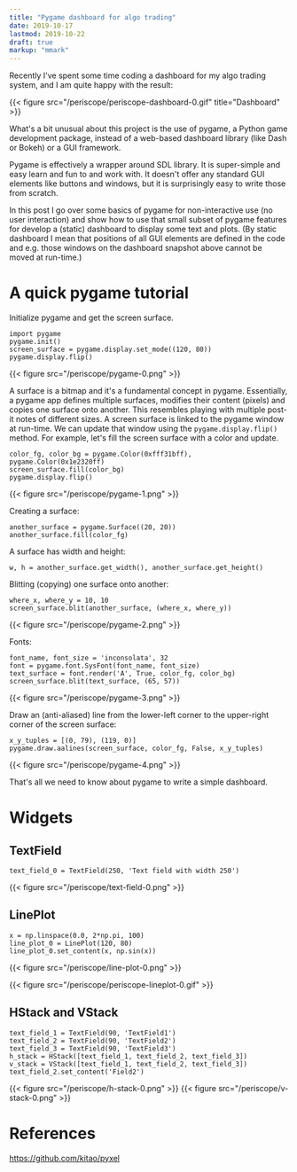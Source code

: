 ```yaml
---
title: "Pygame dashboard for algo trading"
date: 2019-10-17
lastmod: 2019-10-22
draft: true
markup: "mmark"
---
```


Recently I've spent some time coding a dashboard for my algo trading system, and I am quite happy with the result: 

{{< figure src="/periscope/periscope-dashboard-0.gif" title="Dashboard" >}}

What's a bit unusual about this project is the use of pygame, a Python game development package, instead of a web-based dashboard library (like Dash or Bokeh) or a GUI framework. 

Pygame is effectively a wrapper around SDL library. It is super-simple and easy learn and fun to and work with. It doesn't offer any standard GUI elements like buttons and windows, but it is surprisingly easy to write those from scratch. 

In this post I go over some basics of pygame for non-interactive use (no user interaction) and show how to use that small subset of pygame features for develop a (static) dashboard to display some text and plots. (By static dashboard I mean that positions of all GUI elements are defined in the code and e.g. those windows on the dashboard snapshot above cannot be moved at run-time.)

# A quick pygame tutorial

Initialize pygame and get the screen surface. 

    import pygame
    pygame.init()
    screen_surface = pygame.display.set_mode((120, 80))
    pygame.display.flip()

{{< figure src="/periscope/pygame-0.png" >}}

A surface is a bitmap and it's a fundamental concept in pygame. Essentially, a pygame app defines multiple surfaces, modifies their content (pixels) and copies one surface onto another. This resembles playing with multiple post-it notes of different sizes. A screen surface is linked to the pygame window at run-time. We can update that window using the `pygame.display.flip()` method. For example, let's fill the screen surface with a color and update.

    color_fg, color_bg = pygame.Color(0xfff31bff), pygame.Color(0x1e2320ff)
    screen_surface.fill(color_bg)
    pygame.display.flip()

{{< figure src="/periscope/pygame-1.png" >}}

Creating a surface: 

    another_surface = pygame.Surface((20, 20))
    another_surface.fill(color_fg)

A surface has width and height:

    w, h = another_surface.get_width(), another_surface.get_height()

Blitting (copying) one surface onto another:

    where_x, where_y = 10, 10
    screen_surface.blit(another_surface, (where_x, where_y))

{{< figure src="/periscope/pygame-2.png" >}}

Fonts: 

    font_name, font_size = 'inconsolata', 32
    font = pygame.font.SysFont(font_name, font_size)
    text_surface = font.render('A', True, color_fg, color_bg)
    screen_surface.blit(text_surface, (65, 57))

{{< figure src="/periscope/pygame-3.png" >}}

Draw an (anti-aliased) line from the lower-left corner to the upper-right corner of the screen surface:

    x_y_tuples = [(0, 79), (119, 0)]
    pygame.draw.aalines(screen_surface, color_fg, False, x_y_tuples)

{{< figure src="/periscope/pygame-4.png" >}}

That's all we need to know about pygame to write a simple dashboard.

# Widgets

## TextField

    text_field_0 = TextField(250, 'Text field with width 250')

{{< figure src="/periscope/text-field-0.png" >}}

## LinePlot

    x = np.linspace(0.0, 2*np.pi, 100)
    line_plot_0 = LinePlot(120, 80)
    line_plot_0.set_content(x, np.sin(x))

{{< figure src="/periscope/line-plot-0.png" >}}

{{< figure src="/periscope/periscope-lineplot-0.gif" >}}

## HStack and VStack

    text_field_1 = TextField(90, 'TextField1')
    text_field_2 = TextField(90, 'TextField2')
    text_field_3 = TextField(90, 'TextField3')
    h_stack = HStack([text_field_1, text_field_2, text_field_3])
    v_stack = VStack([text_field_1, text_field_2, text_field_3])
    text_field_2.set_content('Field2')


{{< figure src="/periscope/h-stack-0.png" >}}
{{< figure src="/periscope/v-stack-0.png" >}}


# References

https://github.com/kitao/pyxel
